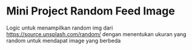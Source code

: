 # Mini Project Random Feed Image

Logic untuk menampilkan random img dari https://source.unsplash.com/random/ dengan menentukan ukuran yang random untuk mendapat image yang berbeda
